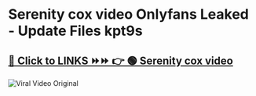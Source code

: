 
 # Serenity cox video Onlyfans Leaked - Update Files kpt9s

## <h2><a href="https://clipsfans.com/Serenity_cox_video&ref=git">🔗 Click to LINKS ⏩⏩ 👉 🟢 Serenity cox video </a></h2>

<a href="https://clipsfans.com/Serenity_cox_video&ref=git" rel="nofollow" data-target="animated-image.originalLink"><img src="https://i.ibb.co.com/xMMVF88/686577567.gif" alt="Viral Video Original" style="max-width: 100%; display: inline-block;" data-target="animated-image.originalImage"></a>

